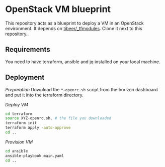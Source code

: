 # OpenStack VM blueprint

This repository acts as a blueprint to deploy a VM in an OpenStack environment.
It depends on [tibeer/_tfmodules](https://github.com/tibeer/_tfmodules). Clone it next to this repository..


## Requirements

You need to have terraform, ansible and jq installed on your local machine.


## Deployment

*Preparation*
Download the `*-openrc.sh` script from the horizon dashboard and put it into the terraform directory.

*Deploy VM*
```bash
cd terraform
source XYZ-openrc.sh. # the file you downloaded
terraform init
terraform apply -auto-approve
cd ..
```

*Provision VM*
```bash
cd ansible
ansible-playbook main.yaml
cd ..
```
